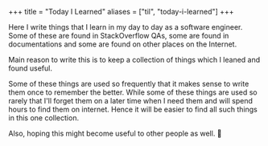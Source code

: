 +++
title = "Today I Learned"
aliases = ["til", "today-i-learned"]
+++

Here I write things that I learn in my day to day as a software engineer. Some of these are found in StackOverflow QAs, some are found in documentations and some are found on other places on the Internet.

Main reason to write this is to keep a collection of things which I leaned and found useful.

Some of these things are used so frequently that it makes sense to write them once to remember the better.
While some of these things are used so rarely that I'll forget them on a later time when I need them and will spend hours to find them on internet. Hence it will be easier to find all such things in this one collection.

Also, hoping this might become useful to other people as well. :grimacing:
